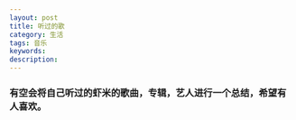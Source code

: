 ```yaml
---
layout: post
title: 听过的歌
category: 生活
tags: 音乐
keywords: 
description: 
---
```



### 有空会将自己听过的虾米的歌曲，专辑，艺人进行一个总结，希望有人喜欢。
